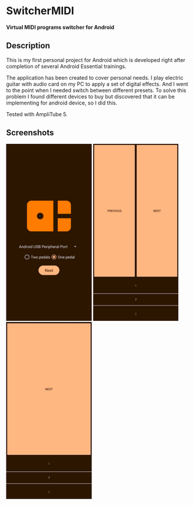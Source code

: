 # SwitcherMIDI 
**Virtual MIDI programs switcher for Android**

## Description

This is my first personal project for Android which is developed right after completion of several Android Essential trainings.

The application has been created to cover personal needs. I play electric guitar with audio card on my PC to apply a set of digital effects. And I went to the point when I needed switch between different presets. To solve this problem I found different devices to buy but discovered that it can be implementing for android device, so I did this.

Tested with AmpliTube 5.

## Screenshots

<p float="left">
    <img src="screenshots/launch_screen.jpg" height="480">
    <img src="screenshots/two_pedals.jpg" height="480">
    <img src="screenshots/one_pedal_next.jpg" height="480">
</p>

